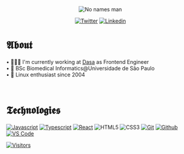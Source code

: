 <section align="center">

<img src="https://media.giphy.com/media/P5wPrhzZDdeJW/giphy.gif" alt="No names man"/>

[![Twitter](https://img.shields.io/badge/Twitter-black?style=for-the-badge&logo=twitter&logoColor=white)](https://www.twitter.com/girordo_)
[![Linkedin](https://img.shields.io/badge/Linkedin-black?style=for-the-badge&logo=linkedin&logoColor=white)](https://www.linkedin.com/in/targiroldo/)
  
</section>

# 𝕬𝖇𝖔𝖚𝖙

• 🧑🏻‍💻 I'm currently working at [Dasa](https://dasa.com.br/) as Frontend Engineer <br/>
• 🧬 BSc Biomedical Informatics@Universidade de São Paulo <br/>
• 🐧 Linux enthusiast since 2004

<br/>

# 𝕿𝖊𝖈𝖍𝖓𝖔𝖑𝖔𝖌𝖎𝖊𝖘

<section>

[![Javascript](https://img.shields.io/badge/Javascript-black?style=for-the-badge&logo=javascript&logoColor=white)](https://javascript.info/)
[![Typescript](https://img.shields.io/badge/Typescript-black?style=for-the-badge&logo=Typescript&logoColor=white)](https://www.typescriptlang.org/)
[![React](https://img.shields.io/badge/React-black?style=for-the-badge&logo=react&logoColor=white)](https://reactjs.org/)
![HTML5](https://img.shields.io/badge/HTML5-black?style=for-the-badge&logo=html5&logoColor=white)
![CSS3](https://img.shields.io/badge/CSS3-black?style=for-the-badge&logo=css3&logoColor=white)
[![Git](https://img.shields.io/badge/-Git-black?style=for-the-badge&logo=git&logoColor=white)](https://git-scm.com/)
[![Github](https://img.shields.io/badge/GitHub-black?style=for-the-badge&logo=github&logoColor=white)](http://github.com/)
[![VS Code](https://img.shields.io/badge/-VS%20Code-black?style=for-the-badge&logo=visual-studio-code)](https://code.visualstudio.com/)

</section>

<section>

[![Visitors](https://visitor-badge.glitch.me/badge?page_id=github/girordo)](https://github.com/girordo)

</section>
